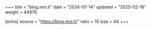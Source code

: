 +++
title = "blog.mni.li"
date = "2024-07-14"
updated = "2025-02-16"
weight = 44976

[extra]
source = "https://blog.mni.li/"
ratio = 10
size = 44
+++
